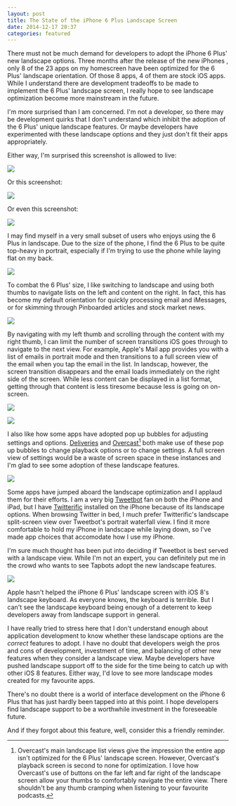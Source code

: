 ```yaml
---
layout: post
title: The State of the iPhone 6 Plus Landscape Screen
date: 2014-12-17 20:37
categories: featured
---
```


There must not be much demand for developers to adopt the iPhone 6 Plus' new landscape options. Three months after the release of the new iPhones , only 8 of the 23 apps on my homescreen have been optimized for the 6 Plus' landscape orientation. Of those 8 apps, 4 of them are stock iOS apps. While I understand there are development tradeoffs to be made to implement the 6 Plus' landscape screen, I really hope to see landscape optimization become more mainstream in the future.

I'm more surprised than I am concerned. I'm not a developer, so there may be development quirks that I don't understand which inhibit the adoption of the 6 Plus' unique landscape features. Or maybe developers have experimented with these landscape options and they just don't fit their apps appropriately. 

Either way, I'm surprised this screenshot is allowed to live:

![](http://thenewsprint.s3.amazonaws.com/media/2014/12/6%20Plus%20Reeder%20Landscape.png)

Or this screenshot:

![](http://thenewsprint.s3.amazonaws.com/media/2014/12/6%20Plus%20Instapaper%20Landscape.png)

Or even this screenshot:

![](http://thenewsprint.s3.amazonaws.com/media/2014/12/6%20Plus%20Overcast%20Landscape%201.png)

I may find myself in a very small subset of users who enjoys using the 6 Plus in landscape. Due to the size of the phone, I find the 6 Plus to be quite top-heavy in portrait, especially if I'm trying to use the phone while laying flat on my back.

![](http://thenewsprint.s3.amazonaws.com/media/2014/12/6%20Plus%20Pinner%20Landscape.png)

To combat the 6 Plus' size, I like switching to landscape and using both thumbs to navigate lists on the left and content on the right. In fact, this has become my default orientation for quickly processing email and iMessages, or for skimming through Pinboarded articles and stock market news. 

![](http://thenewsprint.s3.amazonaws.com/media/2014/12/6%20Plus%20Mail%20Landscape.png)

By navigating with my left thumb and scrolling through the content with my right thumb, I can limit the number of screen transitions iOS goes through to navigate to the next view. For example, Apple's Mail app provides you with a list of emails in portrait mode and then transitions to a full screen view of the email when you tap the email in the list. In landscap, however, the screen transition disappears and the email loads immediately on the right side of the screen. While less content can be displayed in a list format, getting through that content is less tiresome because less is going on on-screen.

![](http://thenewsprint.s3.amazonaws.com/media/2014/12/6%20Plus%20Deliveries%20Landscape%20Settings.png)

![](http://thenewsprint.s3.amazonaws.com/media/2014/12/6%20Plus%20Overcast%20Landscape%202.png)

I also like how some apps have adopted pop up bubbles for adjusting settings and options. [Deliveries](https://itunes.apple.com/ca/app/deliveries-a-package-tracker/id290986013?mt=8&uo=4&at=1l3v5At) and [Overcast](https://itunes.apple.com/ca/app/overcast-podcast-player/id888422857?mt=8&uo=4&at=1l3v5At)[^1] both make use of these pop up bubbles to change playback options or to change settings. A full screen view of settings would be a waste of screen space in these instances and I'm glad to see some adoption of these landscape features.

![](http://thenewsprint.s3.amazonaws.com/media/2014/12/6%20Plus%20Twitterific%20Landscape.png)

Some apps have jumped aboard the landscape optimization and I applaud them for their efforts. I am a very big [Tweetbot](https://itunes.apple.com/ca/app/tweetbot-3-for-twitter.-elegant/id722294701?mt=8&uo=4&at=1l3v5At) fan on both the iPhone and iPad, but I have [Twitterific](https://itunes.apple.com/ca/app/twitterrific-5-for-twitter/id580311103?mt=8&uo=4&at=1l3v5At) installed on the iPhone because of its landscape options. When browsing Twitter in bed, I much prefer Twitterific's landscape split-screen view over Tweetbot's portrait waterfall view. I find it more comfortable to hold my iPhone in landscape while laying down, so I've made app choices that accomodate how I use my iPhone. 

I'm sure much thought has been put into deciding if Tweetbot is best served with a landscape view. While I'm not an expert, you can definitely put me in the crowd who wants to see Tapbots adopt the new landscape features.

![](http://thenewsprint.s3.amazonaws.com/media/2014/12/6%20Plus%20Stocks%20Landscape.png)

Apple hasn't helped the iPhone 6 Plus' landscape screen with iOS 8's landscape keyboard. As everyone knows, the keyboard is terrible. But I can't see the landscape keyboard being enough of a deterrent to keep developers away from landscape support in general.

I have really tried to stress here that I don't understand enough about application development to know whether these landscape options are the *correct* features to adopt. I have no doubt that developers weigh the pros and cons of development, investment of time, and balancing of other new features when they consider a landscape view. Maybe developers have pushed landscape support off to the side for the time being to catch up with other iOS 8 features. Either way, I'd love to see more landscape modes created for my favourite apps. 

There's no doubt there is a world of interface development on the iPhone 6 Plus that has just hardly been tapped into at this point. I hope developers find landscape support to be a worthwhile investment in the foreseeable future.

And if they forgot about this feature, well, consider this a friendly reminder.

[^1]: Overcast's main landscape list views give the impression the entire app isn't optimized for the 6 Plus' landscape screen. However, Overcast's playback screen is second to none for optimization. I love how Overcast's use of buttons on the far left and far right of the landscape screen allow your thumbs to comfortably navigate the entire view. There shouldn't be any thumb cramping when listening to your favourite podcasts.
